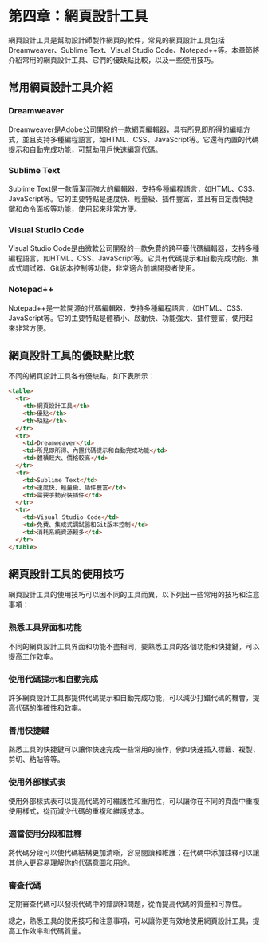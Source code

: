 # 第四章：網頁設計工具
網頁設計工具是幫助設計師製作網頁的軟件，常見的網頁設計工具包括Dreamweaver、Sublime Text、Visual Studio Code、Notepad++等。本章節將介紹常用的網頁設計工具、它們的優缺點比較，以及一些使用技巧。

## 常用網頁設計工具介紹

### Dreamweaver
Dreamweaver是Adobe公司開發的一款網頁編輯器，具有所見即所得的編輯方式，並且支持多種編程語言，如HTML、CSS、JavaScript等。它還有內置的代碼提示和自動完成功能，可幫助用戶快速編寫代碼。

### Sublime Text
Sublime Text是一款簡潔而強大的編輯器，支持多種編程語言，如HTML、CSS、JavaScript等。它的主要特點是速度快、輕量級、插件豐富，並且有自定義快捷鍵和命令面板等功能，使用起來非常方便。

### Visual Studio Code
Visual Studio Code是由微軟公司開發的一款免費的跨平臺代碼編輯器，支持多種編程語言，如HTML、CSS、JavaScript等。它具有代碼提示和自動完成功能、集成式調試器、Git版本控制等功能，非常適合前端開發者使用。

### Notepad++
Notepad++是一款開源的代碼編輯器，支持多種編程語言，如HTML、CSS、JavaScript等。它的主要特點是體積小、啟動快、功能強大、插件豐富，使用起來非常方便。

## 網頁設計工具的優缺點比較
不同的網頁設計工具各有優缺點，如下表所示：
```html
<table>
  <tr>
    <th>網頁設計工具</th>
    <th>優點</th>
    <th>缺點</th>
  </tr>
  <tr>
    <td>Dreamweaver</td>
    <td>所見即所得、內置代碼提示和自動完成功能</td>
    <td>體積較大、價格較高</td>
  </tr>
  <tr>
    <td>Sublime Text</td>
    <td>速度快、輕量級、插件豐富</td>
    <td>需要手動安裝插件</td>
  </tr>
  <tr>
    <td>Visual Studio Code</td>
    <td>免費、集成式調試器和Git版本控制</td>
    <td>消耗系統資源較多</td>
  </tr>
</table>
```

## 網頁設計工具的使用技巧
網頁設計工具的使用技巧可以因不同的工具而異，以下列出一些常用的技巧和注意事項：

### 熟悉工具界面和功能
不同的網頁設計工具界面和功能不盡相同，要熟悉工具的各個功能和快捷鍵，可以提高工作效率。

### 使用代碼提示和自動完成
許多網頁設計工具都提供代碼提示和自動完成功能，可以減少打錯代碼的機會，提高代碼的準確性和效率。

### 善用快捷鍵
熟悉工具的快捷鍵可以讓你快速完成一些常用的操作，例如快速插入標籤、複製、剪切、粘貼等等。

### 使用外部樣式表
使用外部樣式表可以提高代碼的可維護性和重用性，可以讓你在不同的頁面中重複使用樣式，從而減少代碼的重複和維護成本。

### 適當使用分段和註釋
將代碼分段可以使代碼結構更加清晰，容易閱讀和維護；在代碼中添加註釋可以讓其他人更容易理解你的代碼意圖和用途。

### 審查代碼
定期審查代碼可以發現代碼中的錯誤和問題，從而提高代碼的質量和可靠性。

總之，熟悉工具的使用技巧和注意事項，可以讓你更有效地使用網頁設計工具，提高工作效率和代碼質量。
